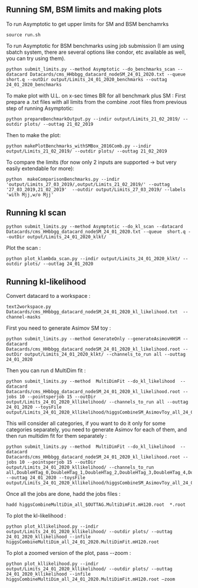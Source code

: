 ## Running SM, BSM limits and making plots ##

To run Asymptotic to get upper limits for SM and BSM benchamrks 
```
source run.sh
```

To run Asymptotic for BSM benchmarks using job submission (I am using sbatch system, there are several options like condor, etc available as well, you can try using them). 

```
python submit_limits.py --method Asymptotic --do_benchmarks_scan --datacard Datacards/cms_HHbbgg_datacard_nodeSM_24_01_2020.txt --queue  short.q --outDir output/Limits_24_01_2020_benchmarks --outtag 24_01_2020_benchmarks 
````

To make plot with U.L. on x-sec times BR for all benchmark plus SM :
First prepare a .txt files with all limits from the combine .root files from previous step of running Asymptotic:
```
python prepareBenchmarkOutput.py --indir output/Limits_21_02_2019/ --outdir plots/ --outtag 21_02_2019
```
Then to make the plot:
```
python makePlotBenchmarks_withSMBox_2016Comb.py --indir output/Limits_21_02_2019/ --outdir plots/ --outtag 21_02_2019
```

To compare the limits (for now only 2 inputs are supported -> but very easily extendable for more):
```
python  makeComparisonBenchmarks.py --indir 'output/Limits_27_03_2019/,output/Limits_21_02_2019/' --outtag '27_03_2019,21_02_2019'  --outdir output/Limits_27_03_2019/ --labels 'with Mjj,w/o Mjj'
```
## Running kl scan ##
```
python submit_limits.py --method Asymptotic --do_kl_scan --datacard Datacards/cms_HHbbgg_datacard_nodeSM_24_01_2020.txt --queue  short.q --outDir output/Limits_24_01_2020_klkt/
```
Plot the scan :  
```
python plot_klambda_scan.py --indir output/Limits_24_01_2020_klkt/ --outdir plots/ --outtag 24_01_2020
```

## Running kl-likelihood ##
Convert datacard to a workspace :
```
text2workspace.py Datacards/cms_HHbbgg_datacard_nodeSM_24_01_2020_kl_likelihood.txt  --channel-masks
```

First you need to generate Asimov SM toy : 
```
python submit_limits.py --method GenerateOnly --generateAsimovHHSM --datacard Datacards/cms_HHbbgg_datacard_nodeSM_24_01_2020_kl_likelihood.root --outDir output/Limits_24_01_2020_klkt/ --channels_to_run all --outtag 24_01_2020 
```

Then you can run d MultiDim fit : 
```
python submit_limits.py --method  MultiDimFit --do_kl_likelihood  --datacard Datacards/cms_HHbbgg_datacard_nodeSM_24_01_2020_kl_likelihood.root --jobs 10 --pointsperjob 15 --outDir output/Limits_24_01_2020_kllikelihood/ --channels_to_run all --outtag 24_01_2020 --toysFile output/Limits_24_01_2020_kllikelihood/higgsCombineSM_AsimovToy_all_24_01_2020.GenerateOnly.mH120.123456.root
```

This will consider all categories, if you want to do it only for some categories separately, you need to generate Asimov for each of them, and then run multidim fit for them separately :
```
python submit_limits.py --method  MultiDimFit --do_kl_likelihood  --datacard Datacards/cms_HHbbgg_datacard_nodeSM_24_01_2020_kl_likelihood.root --jobs 10 --pointsperjob 15 --outDir output/Limits_24_01_2020_kllikelihood/ --channels_to_run all,DoubleHTag_0,DoubleHTag_1,DoubleHTag_2,DoubleHTag_3,DoubleHTag_4,DoubleHTag_5,DoubleHTag_6,DoubleHTag_7,DoubleHTag_8,DoubleHTag_9,DoubleHTag_10,DoubleHTag_11 --outtag 24_01_2020 --toysFile output/Limits_24_01_2020_kllikelihood/higgsCombineSM_AsimovToy_all_24_01_2020.GenerateOnly.mH120.123456.root
```
Once all the jobs are done, hadd the jobs files :
```
hadd higgsCombineMultiDim_all_$OUTTAG.MultiDimFit.mH120.root  *.root
```

To plot the kl-likelihood :
```
python plot_kllikelihood.py --indir output/Limits_24_01_2020_kllikelihood/ --outdir plots/ --outtag 24_01_2020_kllikelihood --infile higgsCombineMultiDim_all_24_01_2020.MultiDimFit.mH120.root
```
To plot a zoomed version of the plot, pass --zoom : 
```
python plot_kllikelihood.py --indir output/Limits_24_01_2020_kllikelihood/ --outdir plots/ --outtag 24_01_2020_kllikelihood --infile higgsCombineMultiDim_all_24_01_2020.MultiDimFit.mH120.root —zoom
```






